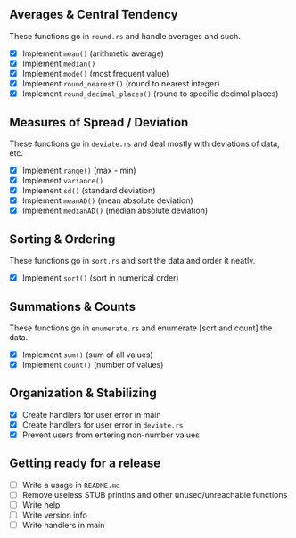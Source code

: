 ## Averages & Central Tendency
These functions go in `round.rs` and handle averages and such.

- [X] Implement `mean()` (arithmetic average)
- [X] Implement `median()`
- [X] Implement `mode()` (most frequent value)
- [X] Implement `round_nearest()` (round to nearest integer)
- [X] Implement `round_decimal_places()` (round to specific decimal places)

## Measures of Spread / Deviation
These functions go in `deviate.rs` and deal mostly with deviations of data, etc.

- [X] Implement `range()` (max - min)
- [X] Implement `variance()`
- [X] Implement `sd()` (standard deviation)
- [X] Implement `meanAD()` (mean absolute deviation)
- [X] Implement `medianAD()` (median absolute deviation)

## Sorting & Ordering
These functions go in `sort.rs` and sort the data and order it neatly.

- [X] Implement `sort()` (sort in numerical order)

## Summations & Counts
These functions go in `enumerate.rs` and enumerate [sort and count] the data.

- [X] Implement `sum()` (sum of all values)
- [X] Implement `count()` (number of values)

## Organization & Stabilizing
- [X] Create handlers for user error in main
- [X] Create handlers for user error in `deviate.rs`
- [X] Prevent users from entering non-number values

## Getting ready for a release
- [ ] Write a usage in `README.md`
- [ ] Remove useless STUB printlns and other unused/unreachable functions
- [ ] Write help 
- [ ] Write version info
- [ ] Write handlers in main
